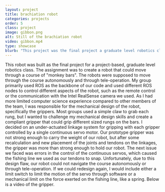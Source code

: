 ```yaml
---
layout: project
title: brachiation robot
categories: projects
order: 5
class: project
image: gibbon.png
alt: Still of the brachiation robot
video: gibbon.mp4
type: showcase
blurb: "This project was the final project a graduate level robotics class. The assignment was to create a robot that could brachiate through a course of monkey bars. "
---
```

This robot was built as the final project for a project-based, graduate level robotics class. The assignment was to create a robot that could move through a course of "monkey bars". The robots were supposed to move through the course autonomously and through tele-operation. My group primarily used ROS as the backbone of our code and used different ROS nodes to control different aspects of the robot, such as the remote control or the communication with the Intel RealSense camera we used. As I had more limited computer science experience compared to other members of the team, I was responsible for the mechanical design of the robot, specifically the grippers. Most groups used a simple claw to grab each rung, but I wanted to challenge my mechanical design skills and create a compliant gripper that could grip different sized rungs on the bars. I decided on an under-actuated linkage system for gripping with each gripper controlled by a single continuous servo motor. Our prototype gripper was not strong enough to carry the weight of our robot, but after some recalculation and new placement of the joints and tendons on the linkages, the gripper was more than strong enough to hold our robot. The next issue we faced was errors in the control of the continuous servos, which caused the fishing line we used as our tendons to snap. Unfortunately, due to this design flaw, our robot could not navigate the course autonomously or through tele-operation. If we could redesign again, I would include either a limit switch to limit the motion of the servo through software or a mechanical limit on the force exerted on the fishing line, like a spring. Below is a video of the gripper. 